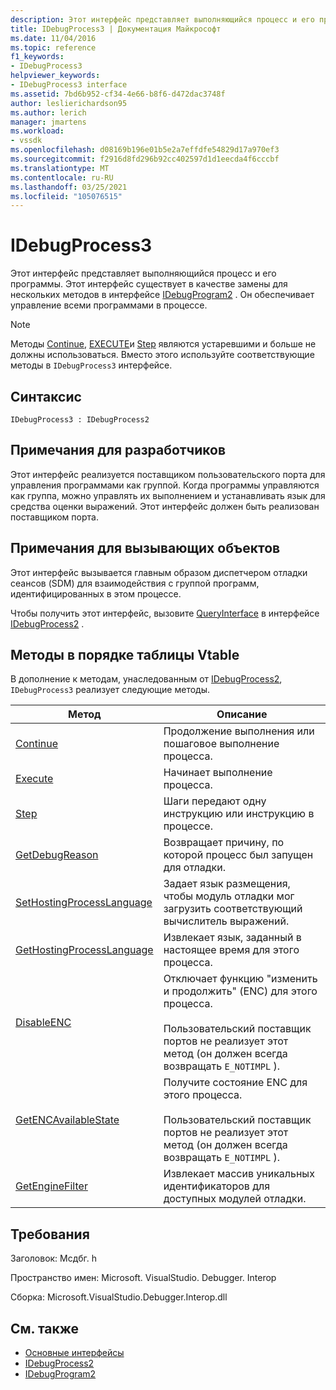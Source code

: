 ```yaml
---
description: Этот интерфейс представляет выполняющийся процесс и его программы.
title: IDebugProcess3 | Документация Майкрософт
ms.date: 11/04/2016
ms.topic: reference
f1_keywords:
- IDebugProcess3
helpviewer_keywords:
- IDebugProcess3 interface
ms.assetid: 7bd6b952-cf34-4e66-b8f6-d472dac3748f
author: leslierichardson95
ms.author: lerich
manager: jmartens
ms.workload:
- vssdk
ms.openlocfilehash: d08169b196e01b5e2a7effdfe54829d17a970ef3
ms.sourcegitcommit: f2916d8fd296b92cc402597d1d1eecda4f6cccbf
ms.translationtype: MT
ms.contentlocale: ru-RU
ms.lasthandoff: 03/25/2021
ms.locfileid: "105076515"
---
```

# <a name="idebugprocess3"></a>IDebugProcess3
Этот интерфейс представляет выполняющийся процесс и его программы. Этот интерфейс существует в качестве замены для нескольких методов в интерфейсе [IDebugProgram2](../../../extensibility/debugger/reference/idebugprogram2.md) . Он обеспечивает управление всеми программами в процессе.

> [!NOTE]
> Методы [Continue](../../../extensibility/debugger/reference/idebugprogram2-continue.md), [EXECUTE](../../../extensibility/debugger/reference/idebugprogram2-execute.md)и [Step](../../../extensibility/debugger/reference/idebugprogram2-step.md) являются устаревшими и больше не должны использоваться. Вместо этого используйте соответствующие методы в `IDebugProcess3` интерфейсе.

## <a name="syntax"></a>Синтаксис

```
IDebugProcess3 : IDebugProcess2
```

## <a name="notes-for-implementers"></a>Примечания для разработчиков
 Этот интерфейс реализуется поставщиком пользовательского порта для управления программами как группой. Когда программы управляются как группа, можно управлять их выполнением и устанавливать язык для средства оценки выражений. Этот интерфейс должен быть реализован поставщиком порта.

## <a name="notes-for-callers"></a>Примечания для вызывающих объектов
 Этот интерфейс вызывается главным образом диспетчером отладки сеансов (SDM) для взаимодействия с группой программ, идентифицированных в этом процессе.

 Чтобы получить этот интерфейс, вызовите [QueryInterface](/cpp/atl/queryinterface) в интерфейсе [IDebugProcess2](../../../extensibility/debugger/reference/idebugprocess2.md) .

## <a name="methods-in-vtable-order"></a>Методы в порядке таблицы Vtable
 В дополнение к методам, унаследованным от [IDebugProcess2](../../../extensibility/debugger/reference/idebugprocess2.md), `IDebugProcess3` реализует следующие методы.

|Метод|Описание|
|------------|-----------------|
|[Continue](../../../extensibility/debugger/reference/idebugprocess3-continue.md)|Продолжение выполнения или пошаговое выполнение процесса.|
|[Execute](../../../extensibility/debugger/reference/idebugprocess3-execute.md)|Начинает выполнение процесса.|
|[Step](../../../extensibility/debugger/reference/idebugprocess3-step.md)|Шаги передают одну инструкцию или инструкцию в процессе.|
|[GetDebugReason](../../../extensibility/debugger/reference/idebugprocess3-getdebugreason.md)|Возвращает причину, по которой процесс был запущен для отладки.|
|[SetHostingProcessLanguage](../../../extensibility/debugger/reference/idebugprocess3-sethostingprocesslanguage.md)|Задает язык размещения, чтобы модуль отладки мог загрузить соответствующий вычислитель выражений.|
|[GetHostingProcessLanguage](../../../extensibility/debugger/reference/idebugprocess3-gethostingprocesslanguage.md)|Извлекает язык, заданный в настоящее время для этого процесса.|
|[DisableENC](../../../extensibility/debugger/reference/idebugprocess3-disableenc.md)|Отключает функцию "изменить и продолжить" (ENC) для этого процесса.<br /><br /> Пользовательский поставщик портов не реализует этот метод (он должен всегда возвращать `E_NOTIMPL` ).|
|[GetENCAvailableState](../../../extensibility/debugger/reference/idebugprocess3-getencavailablestate.md)|Получите состояние ENC для этого процесса.<br /><br /> Пользовательский поставщик портов не реализует этот метод (он должен всегда возвращать `E_NOTIMPL` ).|
|[GetEngineFilter](../../../extensibility/debugger/reference/idebugprocess3-getenginefilter.md)|Извлекает массив уникальных идентификаторов для доступных модулей отладки.|

## <a name="requirements"></a>Требования
 Заголовок: Мсдбг. h

 Пространство имен: Microsoft. VisualStudio. Debugger. Interop

 Сборка: Microsoft.VisualStudio.Debugger.Interop.dll

## <a name="see-also"></a>См. также
- [Основные интерфейсы](../../../extensibility/debugger/reference/core-interfaces.md)
- [IDebugProcess2](../../../extensibility/debugger/reference/idebugprocess2.md)
- [IDebugProgram2](../../../extensibility/debugger/reference/idebugprogram2.md)

